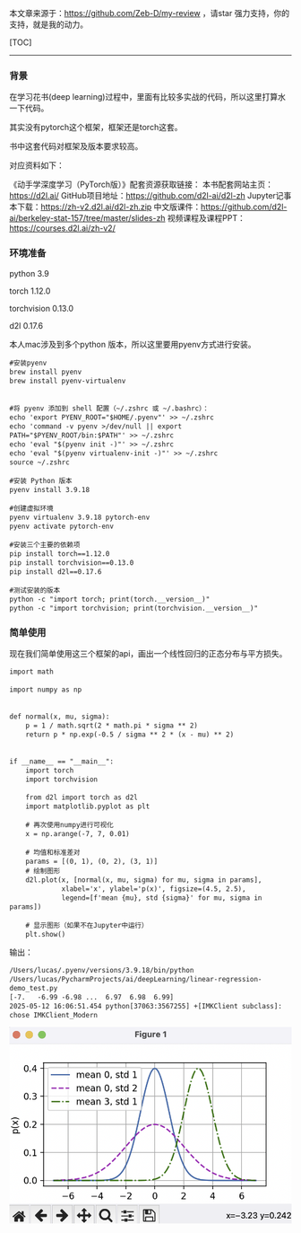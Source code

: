 本文章来源于：<https://github.com/Zeb-D/my-review> ，请star 强力支持，你的支持，就是我的动力。

[TOC]

------

### 背景

在学习花书(deep learning)过程中，里面有比较多实战的代码，所以这里打算水一下代码。

其实没有pytorch这个框架，框架还是torch这套。

书中这套代码对框架及版本要求较高。



对应资料如下：

《动手学深度学习（PyTorch版）》配套资源获取链接：
本书配套网站主页：https://d2l.ai/
GitHub项目地址：https://github.com/d2l-ai/d2l-zh
Jupyter记事本下载：https://zh-v2.d2l.ai/d2l-zh.zip
中文版课件：https://github.com/d2l-ai/berkeley-stat-157/tree/master/slides-zh
视频课程及课程PPT：https://courses.d2l.ai/zh-v2/



### 环境准备

python 3.9

torch 1.12.0

torchvision 0.13.0

d2l 0.17.6

本人mac涉及到多个python 版本，所以这里要用pyenv方式进行安装。



```
#安装pyenv
brew install pyenv
brew install pyenv-virtualenv


#将 pyenv 添加到 shell 配置（~/.zshrc 或 ~/.bashrc）：
echo 'export PYENV_ROOT="$HOME/.pyenv"' >> ~/.zshrc
echo 'command -v pyenv >/dev/null || export PATH="$PYENV_ROOT/bin:$PATH"' >> ~/.zshrc
echo 'eval "$(pyenv init -)"' >> ~/.zshrc
echo 'eval "$(pyenv virtualenv-init -)"' >> ~/.zshrc
source ~/.zshrc

#安装 Python 版本
pyenv install 3.9.18

#创建虚拟环境
pyenv virtualenv 3.9.18 pytorch-env
pyenv activate pytorch-env

#安装三个主要的依赖项
pip install torch==1.12.0
pip install torchvision==0.13.0
pip install d2l==0.17.6

#测试安装的版本
python -c "import torch; print(torch.__version__)"
python -c "import torchvision; print(torchvision.__version__)"

```



### 简单使用

现在我们简单使用这三个框架的api，画出一个线性回归的正态分布与平方损失。

```
import math

import numpy as np


def normal(x, mu, sigma):
    p = 1 / math.sqrt(2 * math.pi * sigma ** 2)
    return p * np.exp(-0.5 / sigma ** 2 * (x - mu) ** 2)


if __name__ == "__main__":
    import torch
    import torchvision

    from d2l import torch as d2l
    import matplotlib.pyplot as plt

    # 再次使用numpy进行可视化
    x = np.arange(-7, 7, 0.01)

    # 均值和标准差对
    params = [(0, 1), (0, 2), (3, 1)]
    # 绘制图形
    d2l.plot(x, [normal(x, mu, sigma) for mu, sigma in params],
             xlabel='x', ylabel='p(x)', figsize=(4.5, 2.5),
             legend=[f'mean {mu}, std {sigma}' for mu, sigma in params])

    # 显示图形（如果不在Jupyter中运行）
    plt.show()

```



输出：

```
/Users/lucas/.pyenv/versions/3.9.18/bin/python /Users/lucas/PycharmProjects/ai/deepLearning/linear-regression-demo_test.py 
[-7.   -6.99 -6.98 ...  6.97  6.98  6.99]
2025-05-12 16:06:51.454 python[37063:3567255] +[IMKClient subclass]: chose IMKClient_Modern
```

![ai-deeplearning-linenear-demo](../image/ai-deeplearning-linenear-demo.png)
